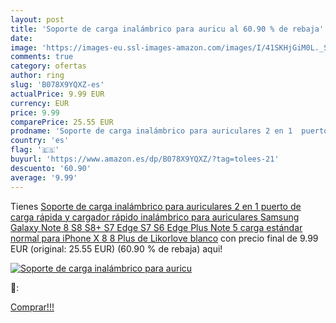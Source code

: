 ```yaml
---
layout: post
title: 'Soporte de carga inalámbrico para auricu al 60.90 % de rebaja'
date: 
image: 'https://images-eu.ssl-images-amazon.com/images/I/41SKHjGiM0L._SL200_.jpg'
comments: true
category: ofertas
author: ring
slug: 'B078X9YQXZ-es'
actualPrice: 9.99 EUR
currency: EUR
price: 9.99
comparePrice: 25.55 EUR
prodname: 'Soporte de carga inalámbrico para auriculares 2 en 1  puerto de carga rápida y cargador rápido inalámbrico para auriculares Samsung Galaxy Note 8  S8  S8+  S7 Edge  S7  S6 Edge Plus  Note 5  carga estándar normal para iPhone X  8  8 Plus  de Likorlove blanco'
country: 'es'
flag: '🇪🇸'
buyurl: 'https://www.amazon.es/dp/B078X9YQXZ/?tag=tolees-21'
descuento: '60.90'
average: '9.99'
---
```


Tienes [Soporte de carga inalámbrico para auriculares 2 en 1  puerto de carga rápida y cargador rápido inalámbrico para auriculares Samsung Galaxy Note 8  S8  S8+  S7 Edge  S7  S6 Edge Plus  Note 5  carga estándar normal para iPhone X  8  8 Plus  de Likorlove blanco](https://www.amazon.es/dp/B078X9YQXZ/?tag=tolees-21) con precio final de  9.99 EUR (original: 25.55 EUR) (60.90 %  de rebaja) aqui!

[![Soporte de carga inalámbrico para auricu](https://images-eu.ssl-images-amazon.com/images/I/41SKHjGiM0L._SL200_.jpg)](https://www.amazon.es/dp/B078X9YQXZ/?tag=tolees-21)

🔎:


[Comprar!!!](https://www.amazon.es/dp/B078X9YQXZ/?tag=tolees-21)
